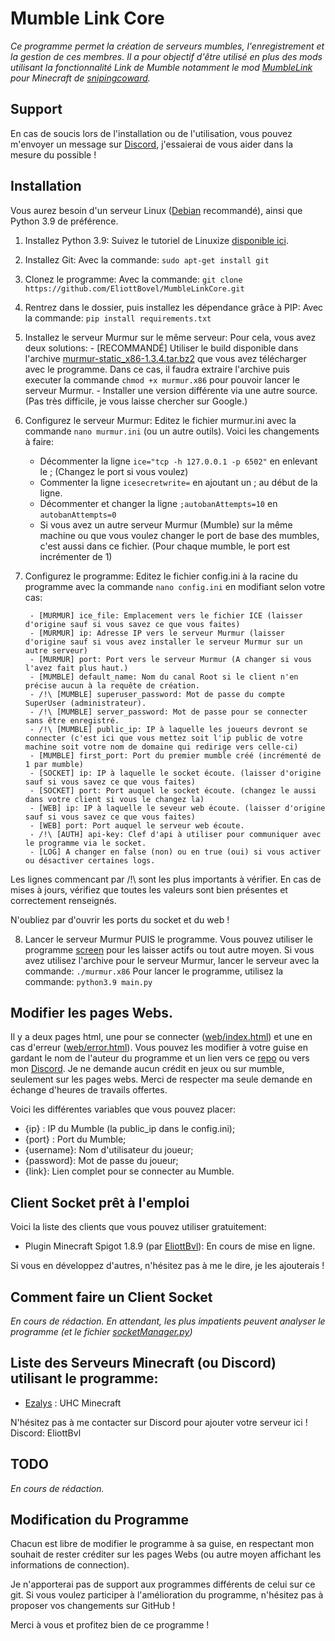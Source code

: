 # Mumble Link Core
*Ce programme permet la création de serveurs mumbles, l'enregistrement et la gestion de ces membres. Il a pour objectif d'être utilisé en plus des mods utilisant la fonctionnalité Link de Mumble notamment le mod [MumbleLink](https://legacy.curseforge.com/minecraft/mc-mods/mumblelink) pour Minecraft de [snipingcoward](https://legacy.curseforge.com/members/snipingcoward).*
## Support
En cas de soucis lors de l'installation ou de l'utilisation, vous pouvez m'envoyer un message sur [Discord](https://discord.ezalys.fr), j'essaierai de vous aider dans la mesure du possible !
## Installation
Vous aurez besoin d'un serveur Linux ([Debian](https://www.debian.org) recommandé), ainsi que Python 3.9 de préférence.

1. Installez Python 3.9:
		Suivez le tutoriel de Linuxize [disponible ici](https://linuxize.com/post/how-to-install-python-3-9-on-ubuntu-20-04/).
2. Installez Git:
		Avec la commande: `sudo apt-get install git`
		
3. Clonez le programme:
		Avec la commande: `git clone https://github.com/EliottBovel/MumbleLinkCore.git`
		
4. Rentrez dans le dossier, puis installez les dépendance grâce à PIP:
		Avec la commande: `pip install requirements.txt` 
		
5. Installez le serveur Murmur sur le même serveur:
		Pour cela, vous avez deux solutions:
		- [RECOMMANDÉ] Utiliser le build disponible dans l'archive [murmur-static_x86-1.3.4.tar.bz2](https://github.com/EliottBovel/MumbleLinkCore/blob/master/murmur-static_x86-1.3.4.tar.bz2 "murmur-static_x86-1.3.4.tar.bz2") que vous avez télécharger avec le programme.
			Dans ce cas, il faudra extraire l'archive puis executer la commande `chmod +x murmur.x86` pour pouvoir lancer le serveur Murmur.
		- Installer une version différente via une autre source. (Pas très difficile, je vous laisse chercher sur Google.)

6. Configurez le serveur Murmur:
	Editez le fichier murmur.ini avec la commande `nano murmur.ini` (ou un autre outils).
	Voici les changements à faire:
	- Décommenter la ligne `ice="tcp -h 127.0.0.1 -p 6502"` en enlevant le ; (Changez le port si vous voulez)
	- Commenter la ligne `icesecretwrite=` en ajoutant un ; au début de la ligne.
	- Décommenter et changer la ligne `;autobanAttempts=10` en `autobanAttempts=0`
	- Si vous avez un autre serveur Murmur (Mumble) sur la même machine ou que vous voulez changer le port de base des mumbles, c'est aussi dans ce fichier. (Pour chaque mumble, le port est incrémenter de 1)

7. Configurez le programme:
		Editez le fichier config.ini à la racine du programme avec la commande `nano config.ini` en modifiant selon votre cas:

		- [MURMUR] ice_file: Emplacement vers le fichier ICE (laisser d'origine sauf si vous savez ce que vous faites)
		- [MURMUR] ip: Adresse IP vers le serveur Murmur (laisser d'origine sauf si vous avez installer le serveur Murmur sur un autre serveur)
		- [MURMUR] port: Port vers le serveur Murmur (A changer si vous l'avez fait plus haut.)
		- [MUMBLE] default_name: Nom du canal Root si le client n'en précise aucun à la requête de création.
		- /!\ [MUMBLE] superuser_password: Mot de passe du compte SuperUser (administrateur).
		- /!\ [MUMBLE] server_password: Mot de passe pour se connecter sans être enregistré.
		- /!\ [MUMBLE] public_ip: IP à laquelle les joueurs devront se connecter (c'est ici que vous mettez soit l'ip public de votre machine soit votre nom de domaine qui redirige vers celle-ci)
		- [MUMBLE] first_port: Port du premier mumble créé (incrémenté de 1 par mumble)
		- [SOCKET] ip: IP à laquelle le socket écoute. (laisser d'origine sauf si vous savez ce que vous faites)
		- [SOCKET] port: Port auquel le socket écoute. (changez le aussi dans votre client si vous le changez la)
		- [WEB] ip: IP à laquelle le seveur web écoute. (laisser d'origine sauf si vous savez ce que vous faites)
		- [WEB] port: Port auquel le serveur web écoute.
		- /!\ [AUTH] api-key: Clef d'api à utiliser pour communiquer avec le programme via le socket.
		- [LOG] A changer en false (non) ou en true (oui) si vous activer ou désactiver certaines logs.

Les lignes commencant par /!\ sont les plus importants à vérifier.
En cas de mises à jours, vérifiez que toutes les valeurs sont bien présentes et correctement renseignés.

N'oubliez par d'ouvrir les ports du socket et du web !

8. Lancer le serveur Murmur PUIS le programme.
		Vous pouvez utiliser le programme [screen](https://wiki.debian.org/fr/Screen) pour les laisser actifs ou tout autre moyen.
		Si vous avez utilisez l'archive pour le serveur Murmur, lancer le serveur avec la commande: `./murmur.x86`
		Pour lancer le programme, utilisez la commande: `python3.9 main.py`

## Modifier les pages Webs.
Il y a deux pages html, une pour se connecter ([web/index.html](https://github.com/EliottBovel/MumbleLinkCore/blob/master/web/index.html)) et une en cas d'erreur ([web/error.html](https://github.com/EliottBovel/MumbleLinkCore/blob/master/web/error.html)).
Vous pouvez les modifier à votre guise en gardant le nom de l'auteur du programme et un lien vers ce [repo](https://discord.ezalys.fr/) ou vers mon [Discord](https://github.com/EliottBovel/MumbleLinkCore). 
Je ne demande aucun crédit en jeux ou sur mumble, seulement sur les pages webs. 
Merci de respecter ma seule demande en échange d'heures de travails offertes.

Voici les différentes variables que vous pouvez placer:

 - {ip} : IP du Mumble (la public_ip dans le config.ini);
 - {port} : Port du Mumble;
 - {username}: Nom d'utilisateur du joueur;
 - {password}: Mot de passe du joueur;
 - {link}: Lien complet pour se connecter au Mumble.

## Client Socket prêt à l'emploi 

Voici la liste des clients que vous pouvez utiliser gratuitement:

- Plugin Minecraft Spigot 1.8.9 (par [EliottBvl](https://github.com/EliottBovel)): En cours de mise en ligne.

Si vous en développez d'autres, n'hésitez pas à me le dire, je les ajouterais !

## Comment faire un Client Socket
*En cours de rédaction. 
En attendant, les plus impatients peuvent analyser le programme (et le fichier [socketManager.py](https://github.com/EliottBovel/MumbleLinkCore/blob/master/socketManager.py))*

## Liste des Serveurs Minecraft (ou Discord) utilisant le programme:

 - [Ezalys](http://discord.ezalys.fr) : UHC Minecraft

N'hésitez pas à me contacter sur Discord pour ajouter votre serveur ici ! Discord: EliottBvl

## TODO 
*En cours de rédaction.*

## Modification du Programme
Chacun est libre de modifier le programme à sa guise, en respectant  mon souhait de rester créditer sur les pages Webs (ou autre moyen affichant les informations de connection).

Je n'apporterai pas de support aux programmes différents de celui sur ce git.
Si vous voulez participer à l'amélioration du programme, n'hésitez pas à proposer vos changements sur GitHub !

Merci à vous et profitez bien de ce programme !

    

